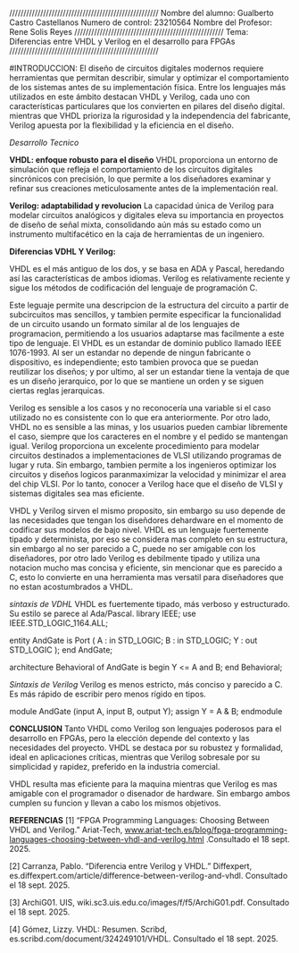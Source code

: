 /////////////////////////////////////////////////////
Nombre del alumno: Gualberto Castro Castellanos
Numero de control: 23210564
Nombre del Profesor: Rene Solis Reyes 
/////////////////////////////////////////////////////
Tema: Diferencias entre VHDL y Verilog en el desarrollo para FPGAs
/////////////////////////////////////////////////////

#INTRODUCCION:
El diseño de circuitos digitales modernos requiere herramientas que permitan describir,
simular y optimizar el comportamiento de los sistemas antes de su implementación física.
Entre los lenguajes más utilizados en este ámbito destacan VHDL y Verilog, cada uno con 
características particulares que los convierten en pilares del diseño digital.
mientras que VHDL prioriza la rigurosidad y la independencia del fabricante,
Verilog apuesta por la flexibilidad y la eficiencia en el diseño. 

*Desarrollo Tecnico*

**VHDL: enfoque robusto para el diseño**
VHDL proporciona un entorno de simulación que refleja el comportamiento de los 
circuitos digitales sincrónicos con precisión, lo que permite a los diseñadores 
examinar y refinar sus creaciones meticulosamente antes de la implementación real.

**Verilog: adaptabilidad y revolucion**
La capacidad única de Verilog para modelar circuitos analógicos y digitales 
eleva su importancia en proyectos de diseño de señal mixta, consolidando aún más su estado
como un instrumento multifacético en la caja de herramientas de un ingeniero.

**Diferencias VDHL Y Verilog:**

VHDL es el más antiguo de los dos, y se basa en ADA y Pascal,
heredando así las características de ambos idiomas.
Verilog es relativamente reciente y sigue los métodos de codificación del lenguaje
de programación C.

Este leguaje permite una descripcion de la estructura del circuito a partir de
subcircuitos mas sencillos, y tambien permite especificar la funcionalidad de 
un circuito usando un formato similar al de los lenguajes de programacion, permitiendo
a los usuarios adaptarse mas facilmente a este tipo de lenguaje.
El VHDL es un estandar de dominio publico llamado IEEE 1076-1993. Al ser un estandar 
no depende de ningun fabricante o dispositivo, es independiente; esto tambien provoca que
se puedan reutilizar los diseños; y por ultimo, al ser un estandar tiene la ventaja
de que es un diseño jerarquico, por lo que se mantiene un orden y se siguen ciertas reglas jerarquicas.

 Verilog es sensible a los casos y no reconocería una variable si el caso utilizado 
 no es consistente con lo que era anteriormente. Por otro lado, VHDL no es sensible
 a las minas, y los usuarios pueden cambiar libremente el caso,
 siempre que los caracteres en el nombre y el pedido se mantengan igual.
 Verilog proporciona un excelente procedimiento para modelar circuitos destinados a 
 implementaciones de VLSI utilizando programas de lugar y ruta. 
 Sin embargo, tambien permite a los ingenieros optimizar los circuitos y diseños logicos
 paranmaximizar la velocidad y minimizar el area del chip VLSI. Por lo tanto, 
 conocer a Verilog hace que el diseño de VLSI y sistemas digitales sea mas eficiente.

 VHDL y Verilog sirven el mismo proposito, sin embargo su uso depende de las necesidades 
 que tengan los diseñdores dehardware en el momento de codificar sus modelos de bajo nivel.
 VHDL es un lenguaje fuertemente tipado y determinista, por eso se considera mas completo 
 en su estructura, sin embargo al no ser parecido a C, puede no ser amigable con los 
 diseñadores, por otro lado Verilog es debilmente tipado y utiliza una notacion mucho mas 
 concisa y eficiente, sin mencionar que es parecido a C, esto lo convierte en una herramienta
 mas versatil para diseñadores que no estan acostumbrados a VHDL.

 *sintaxis de VDHL*
 VHDL es fuertemente tipado, más verboso y estructurado.
Su estilo se parece al Ada/Pascal.
 library IEEE;
use IEEE.STD_LOGIC_1164.ALL;

entity AndGate is
    Port ( A : in  STD_LOGIC;
           B : in  STD_LOGIC;
           Y : out STD_LOGIC );
end AndGate;

architecture Behavioral of AndGate is
begin
    Y <= A and B;
end Behavioral;

*Sintaxis de Verilog*
Verilog es menos estricto, más conciso y parecido a C.
Es más rápido de escribir pero menos rígido en tipos.

module AndGate (input A, input B, output Y);
    assign Y = A & B;
endmodule


**CONCLUSION**
Tanto VHDL como Verilog son lenguajes poderosos para el desarrollo en FPGAs,
pero la elección depende del contexto y las necesidades del proyecto.
VHDL se destaca por su robustez y formalidad, ideal en aplicaciones críticas, mientras
que Verilog sobresale por su simplicidad y rapidez, preferido en la industria comercial.

VHDL resulta mas eficiente para la maquina mientras que Verilog es mas amigable con el 
programador o disenador de hardware. Sin embargo ambos cumplen su funcion y llevan 
a cabo los mismos objetivos. 

**REFERENCIAS**
[1] “FPGA Programming Languages: Choosing Between VHDL and Verilog.” Ariat-Tech, www.ariat-tech.es/blog/fpga-programming-languages-choosing-between-vhdl-and-verilog.html
.Consultado el 18 sept. 2025.

[2] Carranza, Pablo. “Diferencia entre Verilog y VHDL.” Diffexpert, es.diffexpert.com/article/difference-between-verilog-and-vhdl. Consultado el 18 sept. 2025.

[3] ArchiG01. UIS, wiki.sc3.uis.edu.co/images/f/f5/ArchiG01.pdf. Consultado el 18 sept. 2025.

[4] Gómez, Lizzy. VHDL: Resumen. Scribd, es.scribd.com/document/324249101/VHDL. Consultado el 18 sept. 2025.
 

